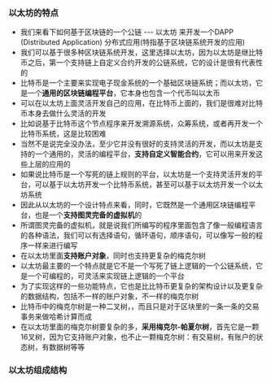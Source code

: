 ### 以太坊的特点

- 我们来看下如何基于区块链的一个公链 --- 以太坊 来开发一个DAPP (Distributed Application) 分布式应用(特指基于区块链系统开发的应用)
- 我们可以基于很多种区块链系统开发，这里选择以太坊，因为以太坊是继比特币之后，第一个支持链上自定义合约开发的公链系统，它的设计是很有代表性的
- 比特币是一个主要来实现电子现金系统的一个基础区块链系统；而以太坊，它是一个**通用的区块链编程平台**，它本身也包含一个代币叫以太币
- 可以在以太坊上面灵活开发自己的应用，在比特币上面的，我们是很难对比特币本身去做什么灵活的开发
- 比如说基于比特币这个节点程序来开发溯源系统，众筹系统，或者再开发一个比特币系统，这是比较困难
- 当然不是说完全没办法，至少它并没有很好的支持灵活的开发，而以太坊是支持的一个通用的，灵活的编程平台，**支持自定义智能合约**，它可以用来开发这些上层的应用的
- 如果说比特币是一个写死的链上规则的平台，以太坊是一个支持灵活开发的平台，可以基于以太坊开发一个比特币系统，甚至可以基于以太坊开发一个以太坊系统
- 因此从以太坊的一个设计特点来看，同时，它既然是一个通用区块链编程平台，也是一个**支持图灵完备的虚拟机**的
- 所谓图灵完备的虚拟机，就是说我们所编写的程序里面包含了像一般编程语言的各种语法，我们可以有选择语句，循环语句，顺序语句，可以像写一般的程序一样来进行编写
- 在以太坊里面**支持账户对象**，同时也支持更复杂的梅克尔树
- 以太坊最主要的一个特点就是它不是一个写死了链上逻辑的一个公链系统，它是一个可编程的，可灵活来实现链上逻辑的一个平台
- 为了实现这样的一些功能特点，它也是比比特币更复杂的架构设计以及更复杂的数据结构，包括不一样的账户对象，不一样的梅克尔树
- 比特币中的梅克尔树是一种二叉树，，而且只是对于区块里的一条一条的交易事务来做哈希计算而成
- 在以太坊里面的梅克尔树要复杂的多，**采用梅克尔-帕夏尔树**，首先它是一颗16叉树，因为它支持账户对象，也不止一颗梅克尔树：有交易树，有账户的状态树，有数据树等等

### 以太坊组成结构

